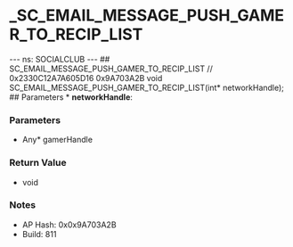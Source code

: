 # _SC_EMAIL_MESSAGE_PUSH_GAMER_TO_RECIP_LIST

--- ns: SOCIALCLUB --- ## SC_EMAIL_MESSAGE_PUSH_GAMER_TO_RECIP_LIST  // 0x2330C12A7A605D16 0x9A703A2B void SC_EMAIL_MESSAGE_PUSH_GAMER_TO_RECIP_LIST(int* networkHandle);   ## Parameters * **networkHandle**:

### Parameters
* Any* gamerHandle

### Return Value
* void

### Notes
* AP Hash: 0x0x9A703A2B
* Build: 811

